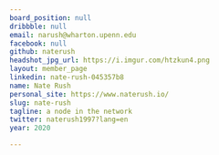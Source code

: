 ```yaml
---
board_position: null
dribbble: null
email: narush@wharton.upenn.edu
facebook: null
github: naterush
headshot_jpg_url: https://i.imgur.com/htzkun4.png
layout: member_page
linkedin: nate-rush-045357b8
name: Nate Rush
personal_site: https://www.naterush.io/
slug: nate-rush
tagline: a node in the network
twitter: naterush1997?lang=en
year: 2020

---
```

